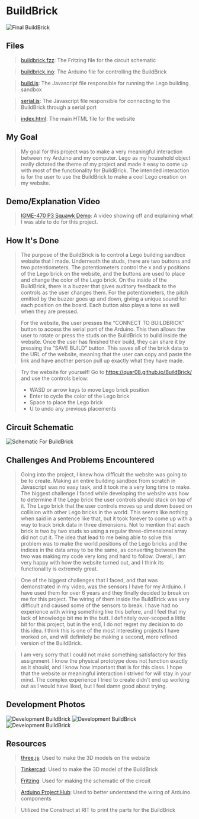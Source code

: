 # BuildBrick

![Final BuildBrick](https://github.com/qusr08/BuildBrick/blob/main/media/buildbrick_image_4.jpg)
 
## Files
> [buildbrick.fzz](https://github.com/qusr08/BuildBrick/blob/main/fzz/buildbrick.fzz): The Fritzing file for the circuit schematic

> [buildbrick.ino](https://github.com/qusr08/BuildBrick/blob/main/ino/buildbrick/buildbrick.ino): The Arduino file for controlling the BuildBrick

> [build.js](https://github.com/qusr08/BuildBrick/blob/main/js/build.js): The Javascript file responsible for running the Lego building sandbox

> [serial.js](https://github.com/qusr08/BuildBrick/blob/main/js/serial.js): The Javascript file responsible for connecting to the BuildBrick through a serial port

> [index.html](https://github.com/qusr08/BuildBrick/blob/main/index.html): The main HTML file for the website

## My Goal
> My goal for this project was to make a very meaningful interaction between my Arduino and my computer. Lego as my household object really dictated the theme of my project and made it easy to come up with most of the functionality for BuildBrick. The intended interaction is for the user to use the BuildBrick to make a cool Lego creation on my website.

## Demo/Explanation Video
> [IGME-470 P3 Squawk Demo](https://www.youtube.com/watch?v=9kNOhgKtYPk): A video showing off and explaining what I was able to do for this project.

## How It's Done
> The purpose of the BuildBrick is to control a Lego building sandbox website that I made. Underneath the studs, there are two buttons and two potentiometers. The potentiometers control the x and y positions of the Lego brick on the website, and the buttons are used to place and change the color of the Lego brick. On the inside of the BuildBrick, there is a buzzer that gives auditory feedback to the controls as the user changes them. For the potentiometers, the pitch emitted by the buzzer goes up and down, giving a unique sound for each position on the board. Each button also plays a tone as well when they are pressed.

> For the website, the user presses the “CONNECT TO BUILDBRICK” button to access the serial port of the Arduino. This then allows the user to rotate or press the studs on the BuildBrick to build inside the website. Once the user has finished their build, they can share it by pressing the “SAVE BUILD” button. This saves all of the brick data to the URL of the website, meaning that the user can copy and paste the link and have another person pull up exactly what they have made.

> Try the website for yourself! Go to https://qusr08.github.io/BuildBrick/ and use the controls below:
> * WASD or arrow keys to move Lego brick position
> * Enter to cycle the color of the Lego brick
> * Space to place the Lego brick
> * U to undo any previous placements

## Circuit Schematic
![Schematic For BuildBrick](https://github.com/qusr08/BuildBrick/blob/main/fzz/buildbrick_bb.png)

## Challenges And Problems Encountered
> Going into the project, I knew how difficult the website was going to be to create. Making an entire building sandbox from scratch in Javascript was no easy task, and it took me a very long time to make. The biggest challenge I faced while developing the website was how to determine if the Lego brick the user controls should stack on top of it. The Lego brick that the user controls moves up and down based on collision with other Lego bricks in the world. This seems like nothing when said in a sentence like that, but it took forever to come up with a way to track brick data in three dimensions. Not to mention that each brick is two by two studs so using a regular three-dimensional array did not cut it. The idea that lead to me being able to solve this problem was to make the world positions of the Lego bricks and the indices in the data array to be the same, as converting between the two was making my code very long and hard to follow. Overall, I am very happy with how the website turned out, and I think its functionality is extremely great.

> One of the biggest challenges that I faced, and that was demonstrated in my video, was the sensors I have for my Arduino. I have used them for over 6 years and they finally decided to break on me for this project. The wiring of them inside the BuildBrick was very difficult and caused some of the sensors to break. I have had no experience with wiring something like this before, and I feel that my lack of knowledge bit me in the butt. I definitely over-scoped a little bit for this project, but in the end, I do not regret my decision to do this idea. I think this is one of the most interesting projects I have worked on, and will definitely be making a second, more refined version of the BuildBrick.

> I am very sorry that I could not make something satisfactory for this assignment. I know the physical prototype does not function exactly as it should, and I know how important that is for this class. I hope that the website or meaningful interaction I strived for will stay in your mind. The complex experience I tried to create didn’t end up working out as I would have liked, but I feel damn good about trying.

## Development Photos

![Development BuildBrick](https://github.com/qusr08/BuildBrick/blob/main/media/buildbrick_image_1.jpg)
![Development BuildBrick](https://github.com/qusr08/BuildBrick/blob/main/media/buildbrick_image_2.jpg)
![Development BuildBrick](https://github.com/qusr08/BuildBrick/blob/main/media/buildbrick_image_3.jpg)

## Resources
> [three.js](https://threejs.org/): Used to make the 3D models on the website

> [Tinkercad](https://www.tinkercad.com/): Used to make the 3D model of the BuildBrick
> 
> [Fritzing](https://fritzing.org/): Used for making the schematic of the circuit

> [Arduino Project Hub](https://create.arduino.cc/projecthub): Used to better understand the wiring of Arduino components

> Utilized the Construct at RIT to print the parts for the BuildBrick
